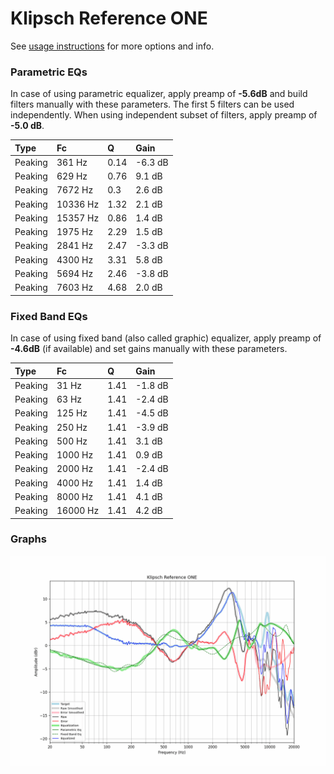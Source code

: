 # Klipsch Reference ONE
See [usage instructions](https://github.com/jaakkopasanen/AutoEq#usage) for more options and info.

### Parametric EQs
In case of using parametric equalizer, apply preamp of **-5.6dB** and build filters manually
with these parameters. The first 5 filters can be used independently.
When using independent subset of filters, apply preamp of **-5.0 dB**.

| Type    | Fc       |    Q | Gain    |
|:--------|:---------|:-----|:--------|
| Peaking | 361 Hz   | 0.14 | -6.3 dB |
| Peaking | 629 Hz   | 0.76 | 9.1 dB  |
| Peaking | 7672 Hz  | 0.3  | 2.6 dB  |
| Peaking | 10336 Hz | 1.32 | 2.1 dB  |
| Peaking | 15357 Hz | 0.86 | 1.4 dB  |
| Peaking | 1975 Hz  | 2.29 | 1.5 dB  |
| Peaking | 2841 Hz  | 2.47 | -3.3 dB |
| Peaking | 4300 Hz  | 3.31 | 5.8 dB  |
| Peaking | 5694 Hz  | 2.46 | -3.8 dB |
| Peaking | 7603 Hz  | 4.68 | 2.0 dB  |

### Fixed Band EQs
In case of using fixed band (also called graphic) equalizer, apply preamp of **-4.6dB**
(if available) and set gains manually with these parameters.

| Type    | Fc       |    Q | Gain    |
|:--------|:---------|:-----|:--------|
| Peaking | 31 Hz    | 1.41 | -1.8 dB |
| Peaking | 63 Hz    | 1.41 | -2.4 dB |
| Peaking | 125 Hz   | 1.41 | -4.5 dB |
| Peaking | 250 Hz   | 1.41 | -3.9 dB |
| Peaking | 500 Hz   | 1.41 | 3.1 dB  |
| Peaking | 1000 Hz  | 1.41 | 0.9 dB  |
| Peaking | 2000 Hz  | 1.41 | -2.4 dB |
| Peaking | 4000 Hz  | 1.41 | 1.4 dB  |
| Peaking | 8000 Hz  | 1.41 | 4.1 dB  |
| Peaking | 16000 Hz | 1.41 | 4.2 dB  |

### Graphs
![](./Klipsch%20Reference%20ONE.png)